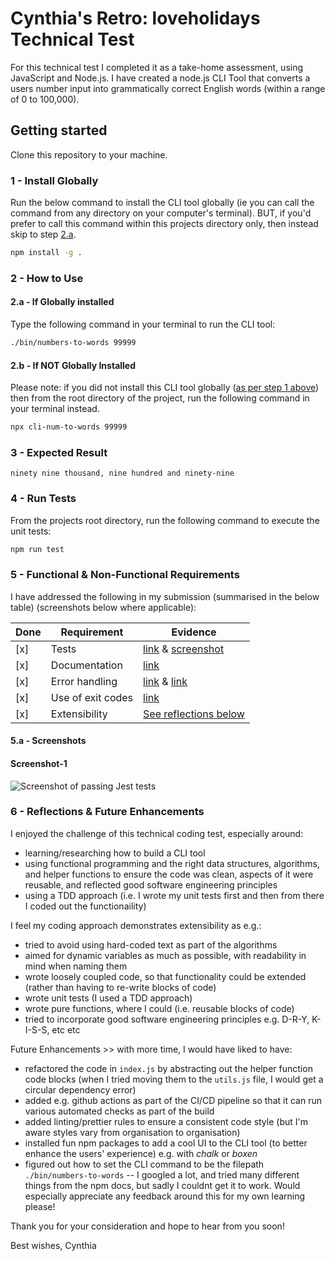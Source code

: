 # Cynthia's Retro: loveholidays Technical Test

For this technical test I completed it as a take-home assessment, using JavaScript and Node.js. 
I have created a node.js CLI Tool that converts a users number input into grammatically correct English words (within a range of 0 to 100,000).


## Getting started

Clone this repository to your machine.

### 1 - Install Globally

Run the below command to install the CLI tool globally (ie you can call the command from any directory on your computer's terminal). BUT, if you'd prefer to call this command within this projects directory only, then instead skip to step [2.a](#2a---if-not-globally-installed).

```sh
npm install -g .
```

### 2 - How to Use

#### 2.a - If Globally installed

Type the following command in your terminal to run the CLI tool:

```sh
./bin/numbers-to-words 99999
```

#### 2.b - If NOT Globally Installed

Please note: if you did not install this CLI tool globally ([as per step 1 above](#1---install-globally)) then from the root directory of the project, run the following command in your terminal instead.

```sh
npx cli-num-to-words 99999
```

### 3 - Expected Result

```
ninety nine thousand, nine hundred and ninety-nine
```

### 4 - Run Tests

From the projects root directory, run the following command to execute the unit tests:

```sh
npm run test
```

### 5 - Functional & Non-Functional Requirements

I have addressed the following in my submission (summarised in the below table) (screenshots below where applicable):

| Done  | Requirement                       | Evidence                                       |
|-------|-----------------------------------|------------------------------------------------|
|  [x]  | Tests							    | [link](./tests/) & [screenshot](#screenshot-1)
|  [x]  | Documentation						| [link](./README.md)
|  [x]  | Error handling					| [link](./bin/numbers-to-words.js) & [link](./lib/utils.js)
|  [x]  | Use of exit codes 				| [link](./bin/numbers-to-words.js)
|  [x]  | Extensibility      				| [See reflections below](#reflections--future-enhancements)

#### 5.a - Screenshots

#### Screenshot-1

![Screenshot of passing Jest tests](https://amz.run/6KtV)

### 6 - Reflections & Future Enhancements

I enjoyed the challenge of this technical coding test, especially around:
- learning/researching how to build a CLI tool
- using functional programming and the right data structures, algorithms, and helper functions to ensure the code was clean, aspects of it were reusable, and reflected good software engineering principles
- using a TDD approach (i.e. I wrote my unit tests first and then from there I coded out the functionaility)

I feel my coding approach demonstrates extensibility as e.g.:
- tried to avoid using hard-coded text as part of the algorithms
- aimed for dynamic variables as much as possible, with readability in mind when naming them
- wrote loosely coupled code, so that functionality could be extended (rather than having to re-write blocks of code)
- wrote unit tests (I used a TDD approach)
- wrote pure functions, where I could (i.e. reusable blocks of code)
- tried to incorporate good software engineering principles e.g. D-R-Y, K-I-S-S, etc etc

Future Enhancements >> with more time, I would have liked to have:
- refactored the code in `index.js` by abstracting out the helper function code blocks (when I tried moving them to the `utils.js` file, I would get a circular dependency error)
- added e.g. github actions as part of the CI/CD pipeline so that it can run various automated checks as part of the build
- added linting/prettier rules to ensure a consistent code style (but I'm aware styles vary from organisation to organisation)
- installed fun npm packages to add a cool UI to the CLI tool (to better enhance the users' experience) e.g. with *chalk* or *boxen*
- figured out how to set the CLI command to be the filepath `./bin/numbers-to-words` -- I googled a lot, and tried many different things from the npm docs, but sadly I couldnt get it to work. Would especially appreciate any feedback around this for my own learning please!

Thank you for your consideration and hope to hear from you soon!

Best wishes, 
Cynthia